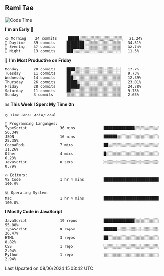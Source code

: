 ## Rami Tae

<!--START_SECTION:waka-->
![Code Time](http://img.shields.io/badge/Code%20Time-1%2C378%20hrs%2019%20mins-blue)

**I'm an Early 🐤** 

```text
🌞 Morning    24 commits     █████░░░░░░░░░░░░░░░░░░░░   21.24% 
🌆 Daytime    39 commits     ████████░░░░░░░░░░░░░░░░░   34.51% 
🌃 Evening    37 commits     ████████░░░░░░░░░░░░░░░░░   32.74% 
🌙 Night      13 commits     ███░░░░░░░░░░░░░░░░░░░░░░   11.5%

```
📅 **I'm Most Productive on Friday** 

```text
Monday       20 commits     ████░░░░░░░░░░░░░░░░░░░░░   17.7% 
Tuesday      11 commits     ██░░░░░░░░░░░░░░░░░░░░░░░   9.73% 
Wednesday    14 commits     ███░░░░░░░░░░░░░░░░░░░░░░   12.39% 
Thursday     26 commits     █████░░░░░░░░░░░░░░░░░░░░   23.01% 
Friday       28 commits     ██████░░░░░░░░░░░░░░░░░░░   24.78% 
Saturday     11 commits     ██░░░░░░░░░░░░░░░░░░░░░░░   9.73% 
Sunday       3 commits      ░░░░░░░░░░░░░░░░░░░░░░░░░   2.65%

```


📊 **This Week I Spent My Time On** 

```text
⌚︎ Time Zone: Asia/Seoul

💬 Programming Languages: 
TypeScript               36 mins             ██████████████░░░░░░░░░░░   56.34% 
JSON                     16 mins             ██████░░░░░░░░░░░░░░░░░░░   25.35% 
CocoaPods                7 mins              ██░░░░░░░░░░░░░░░░░░░░░░░   11.26% 
Other                    4 mins              █░░░░░░░░░░░░░░░░░░░░░░░░   6.23% 
JavaScript               0 secs              ░░░░░░░░░░░░░░░░░░░░░░░░░   0.79%

🔥 Editors: 
VS Code                  1 hr 4 mins         █████████████████████████   100.0%

💻 Operating System: 
Mac                      1 hr 4 mins         █████████████████████████   100.0%

```

**I Mostly Code in JavaScript** 

```text
JavaScript               19 repos            ██████████████░░░░░░░░░░░   55.88% 
TypeScript               9 repos             ██████░░░░░░░░░░░░░░░░░░░   26.47% 
HTML                     3 repos             ██░░░░░░░░░░░░░░░░░░░░░░░   8.82% 
CSS                      1 repo              ░░░░░░░░░░░░░░░░░░░░░░░░░   2.94% 
Python                   1 repo              ░░░░░░░░░░░░░░░░░░░░░░░░░   2.94%

```



 Last Updated on 08/06/2024 15:03:42 UTC
<!--END_SECTION:waka-->
